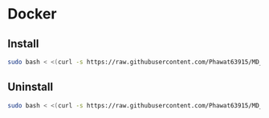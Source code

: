 # Docker
## Install
```bash
sudo bash < <(curl -s https://raw.githubusercontent.com/Phawat63915/MD_Docker-Kubernetes/main/install.sh)
```
## Uninstall
```bash
sudo bash < <(curl -s https://raw.githubusercontent.com/Phawat63915/MD_Docker-Kubernetes/main/uninstall.sh)
```